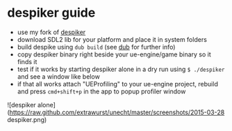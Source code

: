 # despiker guide

* use my fork of [despiker](https://github.com/Extrawurst/despiker)
* download SDL2 lib for your platform and place it in system folders
* build despike using `dub build` (see [dub](https://github.com/D-Programming-Language/dub) for further info)
* copy despiker binary right beside your ue-engine/game binary so it finds it
* test if it works by starting despiker alone in a dry run using `$ ./despiker` and see a window like below
* if that all works attach "UEProfiling" to your ue-engine project, rebuild and press `cmd+shift+p` in the app to popup profiler window

![despiker alone](https://raw.github.com/extrawurst/unecht/master/screenshots/2015-03-28 despiker.png)
